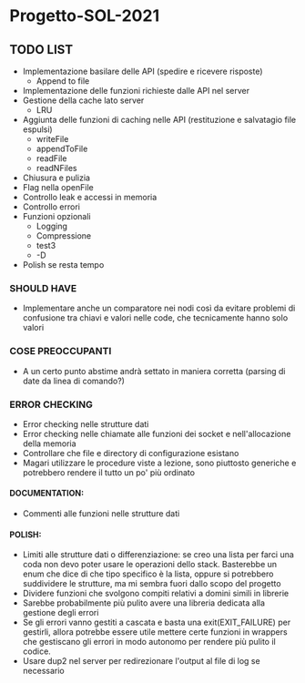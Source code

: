 # Progetto-SOL-2021

## TODO LIST

- Implementazione basilare delle API (spedire e ricevere risposte)
  - Append to file
- Implementazione delle funzioni richieste dalle API nel server
- Gestione della cache lato server
  - LRU
- Aggiunta delle funzioni di caching nelle API (restituzione e salvatagio file espulsi)
  - writeFile
  - appendToFile
  - readFile
  - readNFiles
- Chiusura e pulizia
- Flag nella openFile
- Controllo leak e accessi in memoria
- Controllo errori
- Funzioni opzionali
  - Logging
  - Compressione
  - test3
  - -D
- Polish se resta tempo

### SHOULD HAVE

- Implementare anche un comparatore nei nodi così da evitare problemi di confusione tra chiavi e valori
  nelle code, che tecnicamente hanno solo valori

### COSE PREOCCUPANTI
- A un certo punto abstime andrà settato in maniera corretta (parsing di date da linea di comando?)

### ERROR CHECKING
- Error checking nelle strutture dati
- Error checking nelle chiamate alle funzioni dei socket e nell'allocazione della memoria
- Controllare che file e directory di configurazione esistano
- Magari utilizzare le procedure viste a lezione, sono piuttosto generiche e potrebbero rendere il tutto un po' più ordinato

#### DOCUMENTATION:
- Commenti alle funzioni nelle strutture dati

#### POLISH:
- Limiti alle strutture dati o differenziazione: se creo una lista per farci una coda non devo   poter
  usare le operazioni dello stack. Basterebbe un enum che dice di che tipo specifico è la lista, oppure
  si potrebbero suddividere le strutture, ma mi sembra fuori dallo scopo del progetto
- Dividere funzioni che svolgono compiti relativi a domini simili in librerie
- Sarebbe probabilmente più pulito avere una libreria dedicata alla gestione degli errori
- Se gli errori vanno gestiti a cascata e basta una exit(EXIT_FAILURE) per gestirli, allora potrebbe 
  essere utile mettere certe funzioni in wrappers che gestiscano gli errori in modo autonomo per rendere
  più pulito il codice.
- Usare dup2 nel server per redirezionare l'output al file di log se necessario